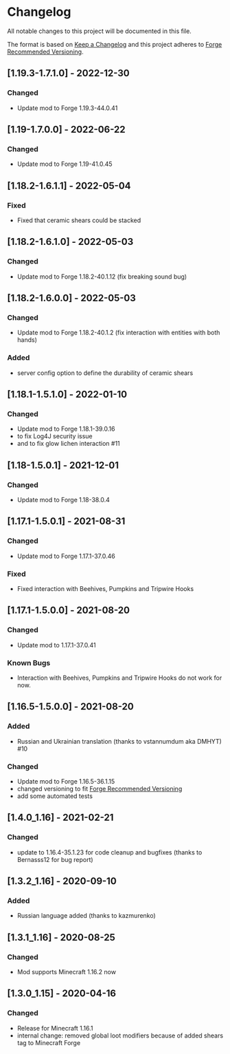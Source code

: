 # Changelog
All notable changes to this project will be documented in this file.

The format is based on [Keep a Changelog](http://keepachangelog.com/en/1.0.0/) and this project adheres to [Forge Recommended Versioning](https://mcforge.readthedocs.io/en/latest/conventions/versioning/).

## [1.19.3-1.7.1.0] - 2022-12-30
### Changed
- Update mod to Forge 1.19.3-44.0.41

## [1.19-1.7.0.0] - 2022-06-22
### Changed
- Update mod to Forge 1.19-41.0.45

## [1.18.2-1.6.1.1] - 2022-05-04
### Fixed
- Fixed that ceramic shears could be stacked

## [1.18.2-1.6.1.0] - 2022-05-03
### Changed
- Update mod to Forge 1.18.2-40.1.12 (fix breaking sound bug)

## [1.18.2-1.6.0.0] - 2022-05-03
### Changed
- Update mod to Forge 1.18.2-40.1.2 (fix interaction with entities with both hands)

### Added
- server config option to define the durability of ceramic shears

## [1.18.1-1.5.1.0] - 2022-01-10
### Changed
- Update mod to Forge 1.18.1-39.0.16
- to fix Log4J security issue
- and to fix glow lichen interaction #11

## [1.18-1.5.0.1] - 2021-12-01
### Changed
- Update mod to Forge 1.18-38.0.4

## [1.17.1-1.5.0.1] - 2021-08-31
### Changed
- Update mod to Forge 1.17.1-37.0.46

### Fixed
- Fixed interaction with Beehives, Pumpkins and Tripwire Hooks

## [1.17.1-1.5.0.0] - 2021-08-20
### Changed
- Update mod to 1.17.1-37.0.41

### Known Bugs
- Interaction with Beehives, Pumpkins and Tripwire Hooks do not work for now.

## [1.16.5-1.5.0.0] - 2021-08-20
### Added
- Russian and Ukrainian translation (thanks to vstannumdum aka DMHYT) #10

### Changed
- Update mod to Forge 1.16.5-36.1.15
- changed versioning to fit [Forge Recommended Versioning](https://mcforge.readthedocs.io/en/latest/conventions/versioning/)
- add some automated tests

## [1.4.0_1.16] - 2021-02-21
### Changed
- update to 1.16.4-35.1.23 for code cleanup and bugfixes (thanks to Bernasss12 for bug report)

## [1.3.2_1.16] - 2020-09-10
### Added
- Russian language added (thanks to kazmurenko)

## [1.3.1_1.16] - 2020-08-25
### Changed
- Mod supports Minecraft 1.16.2 now

## [1.3.0_1.15] - 2020-04-16
### Changed
- Release for Minecraft 1.16.1
- internal change: removed global loot modifiers because of added shears tag to Minecraft Forge
